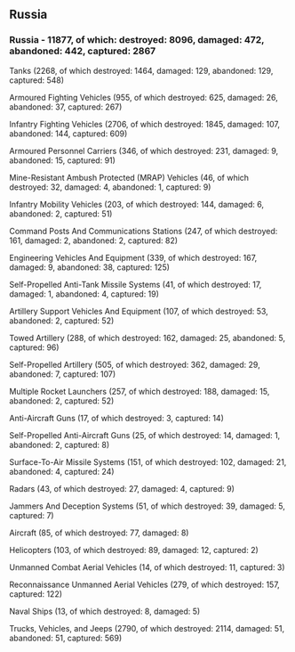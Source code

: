 
 
 ## Russia
 
 ### Russia - 11877, of which: destroyed: 8096, damaged: 472, abandoned: 442, captured: 2867

 

 

 Tanks (2268, of which destroyed: 1464, damaged: 129, abandoned: 129, captured: 548)

 Armoured Fighting Vehicles (955, of which destroyed: 625, damaged: 26, abandoned: 37, captured: 267)

 Infantry Fighting Vehicles (2706, of which destroyed: 1845, damaged: 107, abandoned: 144, captured: 609)

 Armoured Personnel Carriers (346, of which destroyed: 231, damaged: 9, abandoned: 15, captured: 91)

 Mine-Resistant Ambush Protected (MRAP) Vehicles (46, of which destroyed: 32, damaged: 4, abandoned: 1, captured: 9)

 Infantry Mobility Vehicles (203, of which destroyed: 144, damaged: 6, abandoned: 2, captured: 51)

 Command Posts And Communications Stations (247, of which destroyed: 161, damaged: 2, abandoned: 2, captured: 82)

 Engineering Vehicles And Equipment (339, of which destroyed: 167, damaged: 9, abandoned: 38, captured: 125)

 Self-Propelled Anti-Tank Missile Systems (41, of which destroyed: 17, damaged: 1, abandoned: 4, captured: 19)

 Artillery Support Vehicles And Equipment (107, of which destroyed: 53, abandoned: 2, captured: 52)

 Towed Artillery (288, of which destroyed: 162, damaged: 25, abandoned: 5, captured: 96)

 Self-Propelled Artillery (505, of which destroyed: 362, damaged: 29, abandoned: 7, captured: 107)

 Multiple Rocket Launchers (257, of which destroyed: 188, damaged: 15, abandoned: 2, captured: 52)

 Anti-Aircraft Guns (17, of which destroyed: 3, captured: 14)

 Self-Propelled Anti-Aircraft Guns (25, of which destroyed: 14, damaged: 1, abandoned: 2, captured: 8)

 Surface-To-Air Missile Systems (151, of which destroyed: 102, damaged: 21, abandoned: 4, captured: 24)

 Radars (43, of which destroyed: 27, damaged: 4, captured: 9)

 Jammers And Deception Systems (51, of which destroyed: 39, damaged: 5, captured: 7)

 Aircraft (85, of which destroyed: 77, damaged: 8)

 Helicopters (103, of which destroyed: 89, damaged: 12, captured: 2)

 Unmanned Combat Aerial Vehicles (14, of which destroyed: 11, captured: 3)

 Reconnaissance Unmanned Aerial Vehicles (279, of which destroyed: 157, captured: 122)

 Naval Ships (13, of which destroyed: 8, damaged: 5)

 Trucks, Vehicles, and Jeeps (2790, of which destroyed: 2114, damaged: 51, abandoned: 51, captured: 569)

